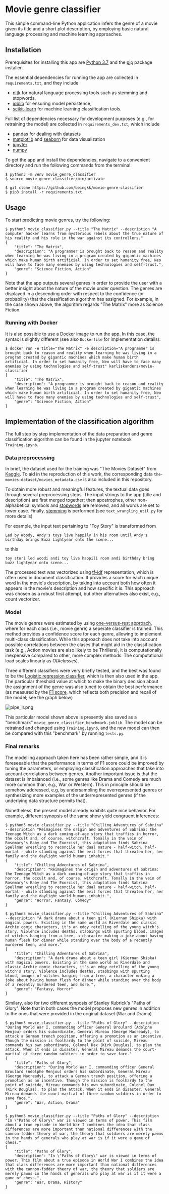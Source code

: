 # Movie genre classifier

This simple command-line Python application infers the genre of a movie given its title and a short plot description, by employing basic natural language processing and machine learning approaches.

## Installation

Prerequisites for installing this app are [Python 3.7](https://www.python.org/downloads/) and the [pip](https://pypi.org/project/pip/) package installer.

The essential dependencies for running the app are collected in `requirements.txt`, and they include
  - [nltk](https://www.nltk.org) for natural language processing tools such as stemming and stopwords,
  - [joblib](https://joblib.readthedocs.io/en/latest/) for ensuring model persistence,
  - [scikit-learn](https://scikit-learn.org/stable/index.html) for machine learning classification tools.

Full list of dependencies necessary for development purposes (e.g., for retraining the model) are collected in `requirements_dev.txt`, which include
  - [pandas](https://pandas.pydata.org/) for dealing with datasets
  - [matplotlib](https://matplotlib.org/) and [seaborn](https://seaborn.pydata.org) for data visualization
  - [jupyter](https://jupyter.org/)
  - [numpy](https://numpy.org/)

To get the app and install the dependencies, navigate to a convenient directory and run the following commands from the terminal:

```shell
$ python3 -m venv movie_genre_classifier
$ source movie_genre_classifier/bin/activate

$ git clone https://github.com/beingkk/movie-genre-classifier
$ pip3 install -r requirements.txt
```


## Usage
To start predicting movie genres, try the following:

```shell
$ python3 movie_classifier.py --title "The Matrix" --description "A computer hacker learns from mysterious rebels about the true nature of his reality and his role in the war against its controllers."
{
    "title": "The Matrix",
    "description": "A programmer is brought back to reason and reality when learning he was living in a program created by gigantic machines which make human birth artificial. In order to set humanity free, Neo will have to face many enemies by using technologies and self-trust.",
    "genre": "Science Fiction, Action"
}
```

Note that the app outputs several genres in order to provide the user with a better insight about the nature of the movie under question. The genres are displayed in a descending order with respect to the confidence (or probability) that the classification algorithm has assigned. For example, in the case shown above, the algorithm regards "The Matrix" more as Science Fiction.

### Running with Docker

It is also possible to use a [Docker](cloud.docker.com/u/karliskanders/repository/docker/karliskanders/movie-classifier/) image to run the app. In this case, the syntax is slightly different (see also `Dockerfile` for implementation details):

```shell
$ docker run -e title="The Matrix" -e description="A programmer is brought back to reason and reality when learning he was living in a program created by gigantic machines which make human birth artificial. In order to set humanity free, Neo will have to face many enemies by using technologies and self-trust" karliskanders/movie-classifier
{
    "title": "The Matrix",
    "description": "A programmer is brought back to reason and reality when learning he was living in a program created by gigantic machines which make human birth artificial. In order to set humanity free, Neo will have to face many enemies by using technologies and self-trust",
    "genre": "Science Fiction, Action"
}
```


## Implementation of the classification algorithm

The full step by step implementation of the data preparation and genre classification algorithm can be found in the jupyter notebook `Training.ipynb`.

### Data preprocessing

In brief, the dataset used for the training was "The Movies Dataset" from [Kaggle](https://www.kaggle.com/rounakbanik/the-movies-dataset/version/7#movies_metadata.csv). To aid in the reproduction of this work, the corresponding data `the-movies-dataset/movies_metadata.csv` is also included in this repository.

To obtain more robust and meaningful features, the textual data goes through several preprocessing steps. The input strings to the app (title and description) are first merged together; then apostrophes, other non-alphabetical symbols and [stopwords](https://en.wikipedia.org/wiki/Stop_words) are removed, and all words are set to lower case. Finally, [stemming](https://en.wikipedia.org/wiki/Stemming) is performed (see `text_wrangling_util.py` for more details)

For example, the input text pertaining to "Toy Story" is transformed from
```
Led by Woody, Andy's toys live happily in his room until Andy's birthday brings Buzz Lightyear onto the scene...
```
to this
```
toy stori led woodi andi toy live happili room andi birthday bring buzz lightyear onto scene...
```

The processed text was vectorized using [tf-idf](https://en.wikipedia.org/wiki/Tf–idf) representation, which is often used in document classification. It provides a score for each unique word in the movie's description, by taking into account both how often it appears in the movie's description and how specific it is. This approach was chosen as a robust first attempt, but other alternatives also exist, e.g., count vectorizer.

### Model

The movie genres were estimated by using [one-versus-rest approach](https://en.wikipedia.org/wiki/Multiclass_classification#One-vs.-rest), where for each class (i.e., movie genre) a seperate classifier is trained. This method provides a confidence score for each genre, allowing to implement multi-class classification. While this approach does not take into account possible correlations between the clases that might aid in the classification task (e.g., Action movies are also likely to be Thrillers), it is computationally inexpensive compared to other, more complex methods: The computational load scales linearly as *O*(*#classes*).

Three different classifiers were very briefly tested, and the best was found to be the [Logistic regression classifier](https://scikit-learn.org/stable/modules/generated/sklearn.linear_model.LogisticRegression.html), which is then also used in the app. The particular threshold value at which to make the binary decision about the assignment of the genre was also tuned to obtain the best performance (as measured by the [F1 score](https://en.wikipedia.org/wiki/F1_score), which reflects both precision and recall of the model; see the graph below)

![pipe_lr.png](https://github.com/beingkk/movie-genre-classifier/blob/master/pipe_lr.png?raw=true)

This particular model shown above is presently also saved as a "benchmark" `movie_genre_classifier_benchmark.joblib`. The model can be retrained and changed using `Training.ipynb`, and the new model can then be compared with this "benchmark" by running `tests.py`.

### Final remarks

The modelling approach taken here has been rather simple, and it is foreseeable that the performance in terms of F1 score could be improved by tuning the parameters, or employing classification approaches that take into account correlations between genres. Another important issue is that the dataset is imbalanced (i.e., some genres like Drama and Comedy are much more common than, e.g., War or Western). This in principle should be somehow addressed, e.g, by undersampling the overrepresented genres or synthesizing more examples of the underrepresented genres (if the underlying data structure permits that).

Nonetheless, the present model already exhibits quite nice behavior. For example, different synopsis of the same show yield congruent inferences:

```shell
$ python3 movie_classifier.py --title "Chilling Adventures of Sabrina" --description "Reimagines the origin and adventures of Sabrina: the Teenage Witch as a dark coming-of-age story that traffics in horror, the occult and, of course, witchcraft. Tonally in the vein of Rosemary's Baby and The Exorcist, this adaptation finds Sabrina Spellman wrestling to reconcile her dual nature - half-witch, half-mortal - while standing against the evil forces that threaten her, her family and the daylight world humans inhabit."
{
    "title": "Chilling Adventures of Sabrina",
    "description": "Reimagines the origin and adventures of Sabrina: the Teenage Witch as a dark coming-of-age story that traffics in horror, the occult and, of course, witchcraft. Tonally in the vein of Rosemary's Baby and The Exorcist, this adaptation finds Sabrina Spellman wrestling to reconcile her dual nature - half-witch, half-mortal - while standing against the evil forces that threaten her, her family and the daylight world humans inhabit.",
    "genre": "Horror, Fantasy, Comedy"
}
```

```shell
$ python3 movie_classifier.py --title "Chilling Adventures of Sabrina" --description "A dark drama about a teen girl (Kiernan Shipka) with magical powers. Existing in the same world as Riverdale and classic Archie comic characters, it's an edgy retelling of the young witch's story. Violence includes deaths, stabbings with spurting blood, images of witches hanging from a tree, a character making a joke about having human flesh for dinner while standing over the body of a recently murdered teen, and more."
{
    "title": "Chilling Adventures of Sabrina",
    "description": "A dark drama about a teen girl (Kiernan Shipka) with magical powers. Existing in the same world as Riverdale and classic Archie comic characters, it's an edgy retelling of the young witch's story. Violence includes deaths, stabbings with spurting blood, images of witches hanging from a tree, a character making a joke about having human flesh for dinner while standing over the body of a recently murdered teen, and more.",
    "genre": "Fantasy, Horror"
}
```

Similary, also for two different synposis of Stanley Kubrick's "Paths of Glory". Note that in both cases the model proposes new genres in addition to the ones that were provided in the original dataset (War and Drama)

```shell
$ python3 movie_classifier.py --title "Paths of Glory" --description "During World War I, commanding officer General Broulard (Adolphe Menjou) orders his subordinate, General Mireau (George Macready), to attack a German trench position, offering a promotion as an incentive. Though the mission is foolhardy to the point of suicide, Mireau commands his own subordinate, Colonel Dax (Kirk Douglas), to plan the attack. When it ends in disaster, General Mireau demands the court-martial of three random soldiers in order to save face."
{
    "title": "Paths of Glory",
    "description": "During World War I, commanding officer General Broulard (Adolphe Menjou) orders his subordinate, General Mireau (George Macready), to attack a German trench position, offering a promotion as an incentive. Though the mission is foolhardy to the point of suicide, Mireau commands his own subordinate, Colonel Dax (Kirk Douglas), to plan the attack. When it ends in disaster, General Mireau demands the court-martial of three random soldiers in order to save face.",
    "genre": "War, Action, Drama"
}
```

```shell
$ python3 movie_classifier.py --title "Paths of Glory" --description "In \"Paths of Glory\" war is viewed in terms of power. This film about a true episode in World War I combines the idea that class differences are more important than national differences with the cannon-fodder theory of war, the theory that soldiers are merely pawns in the hands of generals who play at war is if it were a game of chess."
{
    "title": "Paths of Glory",
    "description": "In \"Paths of Glory\" war is viewed in terms of power. This film about a true episode in World War I combines the idea that class differences are more important than national differences with the cannon-fodder theory of war, the theory that soldiers are merely pawns in the hands of generals who play at war is if it were a game of chess.",
    "genre": "War, Drama, History"
}
```
